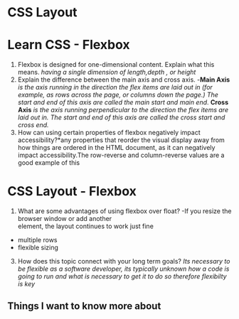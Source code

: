 # CSS Layout

# Learn CSS - Flexbox

1. Flexbox is designed for one-dimensional content. Explain what this means. *having a single dimension of length,depth , or height*
2. Explain the difference between the main axis and cross axis. 
-**Main Axis** *is the axis running in the direction the flex items are laid out in (for example, as rows across the page, or columns down the page.) The start and end of this axis are called the main start and main end*.
**Cross Axis** *is the axis running perpendicular to the direction the flex items are laid out in. The start and end of this axis are called the cross start and cross end.*
4. How can using certain properties of flexbox negatively impact accessibility?*any properties that reorder the visual display away from how things are ordered in the HTML document, as it can negatively impact accessibility.The row-reverse and column-reverse values are a good example of this

# CSS Layout - Flexbox
1. What are some advantages of using flexbox over float? 
-If you resize the browser window or add another <article> element, the layout continues to work just fine
- multiple rows
- flexible sizing

3. How does this topic connect with your long term goals? *Its necessary to be flexible as a software developer, its typically unknown how a code is going to run and what is necessary to get it to do so therefore flexibilty is key*
  
  ## Things I want to know more about

